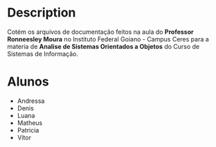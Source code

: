 # Description
Cotém os arquivos de documentação feitos na aula do __Professor Ronneesley Moura__ no Instituto Federal Goiano - Campus Ceres para a materia de __Analise de Sistemas Orientados a Objetos__ do Curso de Sistemas de Informação.
# Alunos
+ Andressa
+ Denis
+ Luana
+ Matheus
+ Patricia
+ Vítor
